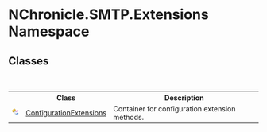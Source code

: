 # NChronicle.SMTP.Extensions Namespace

## Classes
&nbsp;<table><tr><th></th><th>Class</th><th>Description</th></tr><tr><td>![Public class](media/pubclass.gif "Public class")</td><td><a href="T_NChronicle_SMTP_Extensions_ConfigurationExtensions.md">ConfigurationExtensions</a></td><td>
Container for configuration extension methods.</td></tr></table>&nbsp;

